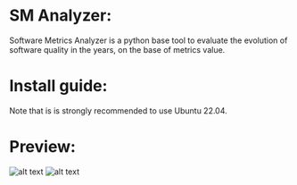 # SM Analyzer:
Software Metrics Analyzer is a python base tool to evaluate the evolution of software quality in the years, on the base of metrics value.

# Install guide:
Note that is is strongly recommended to use Ubuntu 22.04.

# Preview:
![alt text](https://github.com/robertoiuliano98/softwareMetricsAnalyzer/blob/main/preview/screenshot-861d4e40.jpg?raw=true)
![alt text](https://github.com/robertoiuliano98/softwareMetricsAnalyzer/blob/main/preview/screenshot-8f94cf03.jpg?raw=true)
